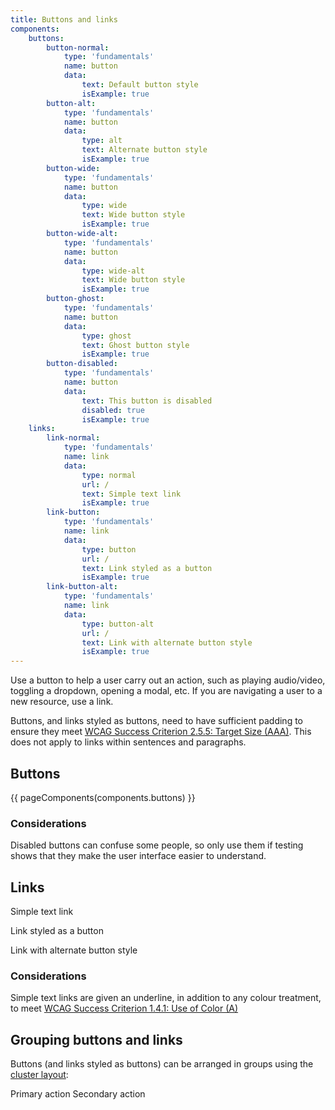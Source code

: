 ```yaml
---
title: Buttons and links
components:
    buttons:
        button-normal:
            type: 'fundamentals'
            name: button
            data:
                text: Default button style
                isExample: true
        button-alt:
            type: 'fundamentals'
            name: button
            data:
                type: alt
                text: Alternate button style
                isExample: true
        button-wide:
            type: 'fundamentals'
            name: button
            data:
                type: wide
                text: Wide button style
                isExample: true
        button-wide-alt:
            type: 'fundamentals'
            name: button
            data:
                type: wide-alt
                text: Wide button style
                isExample: true
        button-ghost:
            type: 'fundamentals'
            name: button
            data:
                type: ghost
                text: Ghost button style
                isExample: true
        button-disabled:
            type: 'fundamentals'
            name: button
            data:
                text: This button is disabled
                disabled: true
                isExample: true
    links:
        link-normal:
            type: 'fundamentals'
            name: link
            data:
                type: normal
                url: /
                text: Simple text link
                isExample: true
        link-button:
            type: 'fundamentals'
            name: link
            data:
                type: button
                url: /
                text: Link styled as a button
                isExample: true
        link-button-alt:
            type: 'fundamentals'
            name: link
            data:
                type: button-alt
                url: /
                text: Link with alternate button style
                isExample: true
---
```

Use a button to help a user carry out an action, such as playing audio/video, toggling a dropdown, opening a modal, etc. If you are navigating a user to a new resource, use a link.

Buttons, and links styled as buttons, need to have sufficient padding to ensure they meet [WCAG Success Criterion 2.5.5: Target Size (AAA)](https://www.w3.org/WAI/WCAG21/Understanding/use-of-color.html). This does not apply to links within sentences and paragraphs.

Buttons
-------
{{ pageComponents(components.buttons) }}

### Considerations

Disabled buttons can confuse some people, so only use them if testing shows that they make the user interface easier to understand.

Links
-----

Simple text link

Link styled as a button

Link with alternate button style

### Considerations

Simple text links are given an underline, in addition to any colour treatment, to meet [WCAG Success Criterion 1.4.1: Use of Color (A)](https://www.w3.org/WAI/WCAG21/Understanding/use-of-color.html)

Grouping buttons and links
--------------------------

Buttons (and links styled as buttons) can be arranged in groups using the [cluster layout](https://amplify.studio24.net/amplify/layout-helpers/cluster.html):

Primary action Secondary action